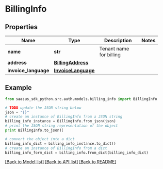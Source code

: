 # BillingInfo


## Properties

Name | Type | Description | Notes
------------ | ------------- | ------------- | -------------
**name** | **str** | Tenant name for billing | 
**address** | [**BillingAddress**](BillingAddress.md) |  | 
**invoice_language** | [**InvoiceLanguage**](InvoiceLanguage.md) |  | 

## Example

```python
from saasus_sdk_python.src.auth.models.billing_info import BillingInfo

# TODO update the JSON string below
json = "{}"
# create an instance of BillingInfo from a JSON string
billing_info_instance = BillingInfo.from_json(json)
# print the JSON string representation of the object
print BillingInfo.to_json()

# convert the object into a dict
billing_info_dict = billing_info_instance.to_dict()
# create an instance of BillingInfo from a dict
billing_info_form_dict = billing_info.from_dict(billing_info_dict)
```
[[Back to Model list]](../README.md#documentation-for-models) [[Back to API list]](../README.md#documentation-for-api-endpoints) [[Back to README]](../README.md)


